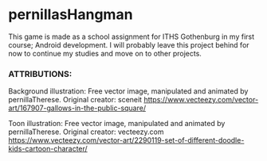 # pernillasHangman
This game is made as a school assignment for ITHS Gothenburg in my first course; Android development.
I will probably leave this project behind for now to
continue my studies and move on to other projects.

### ATTRIBUTIONS:
Background illustration:
Free vector image, manipulated and animated by pernillaTherese.
Original creator: sceneit
https://www.vecteezy.com/vector-art/167907-gallows-in-the-public-square/

Toon illustration:
Free vector image, manipulated and animated by pernillaTherese.
Original creator: vecteezy.com
https://www.vecteezy.com/vector-art/2290119-set-of-different-doodle-kids-cartoon-character/
